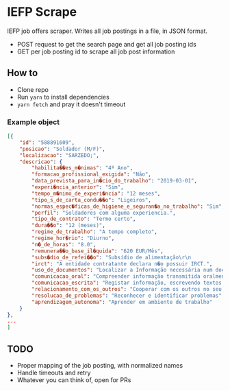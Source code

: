 # IEFP Scrape

IEFP job offers scraper. Writes all job postings in a file, in JSON format.

- POST request to get the search page and get all job posting ids
- GET per job posting id to scrape all job post information

## How to

- Clone repo
- Run `yarn` to install dependencies
- `yarn fetch` and pray it doesn't timeout

### Example object

```json
[{
	"id": "588891609",
	"posicao": "Soldador (M/F)",
	"localizacao": "SARZEDO;",
	"descricao": {
		"habilita��es_m�nimas": "4º Ano",
		"formacao_profissional_exigida": "Não",
		"data_prevista_para_in�cio_do_trabalho": "2019-03-01",
		"experi�ncia_anterior": "Sim",
		"tempo_m�nimo_de_experi�ncia": "12 meses",
		"tipo_s_de_carta_condu��o": "Ligeiros",
		"normas_espec�ficas_de_higiene_e_seguran�a_no_trabalho": "Sim",
		"perfil": "Soldadores com alguma experiencia.",
		"tipo_de_contrato": "Termo certo",
		"dura��o": "12 (meses)",
		"regime_de_trabalho": "A tempo completo",
		"regime_hor�rio": "Diurno",
		"n�_de_horas": "8.0",
		"remunera��o_base_il�quida": "620 EUR/Mês",
		"subs�dio_de_refei��o": "Subsídio de alimentação\r\n                                            \t\r\n                                                  <br />5 EUR / dia",
		"irct": "A entidade contratante declara n�o possuir IRCT.",
		"uso_de_documentos": "Localizar a Informação necessária num documento",
		"comunicacao_oral": "Compreender informação transmitida oralmente, como por exemplo instruções de trabalho detalhadas",
		"comunicacao_escrita": "Registar informação, escrevendo textos breves",
		"relacionamento_com_os_outros": "Cooperar com os outros no seu trabalho",
		"resolucao_de_problemas": "Reconhecer e identificar problemas",
		"aprendizagem_autonoma": "Aprender em ambiente de trabalho"
	}
}, 
...
]
```

## TODO

- Proper mapping of the job posting, with normalized names
- Handle timeouts and retry
- Whatever you can think of, open for PRs
